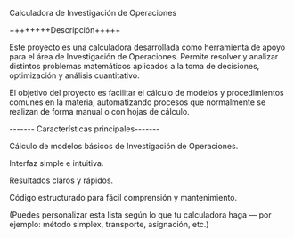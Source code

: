 Calculadora de Investigación de Operaciones

++++++++Descripción+++++

Este proyecto es una calculadora desarrollada como herramienta de apoyo para el área de Investigación de Operaciones.
Permite resolver y analizar distintos problemas matemáticos aplicados a la toma de decisiones, optimización y análisis cuantitativo.

El objetivo del proyecto es facilitar el cálculo de modelos y procedimientos comunes en la materia, automatizando procesos que normalmente se realizan de forma manual o con hojas de cálculo.




------- Características principales-------

Cálculo de modelos básicos de Investigación de Operaciones.

Interfaz simple e intuitiva.

Resultados claros y rápidos.

Código estructurado para fácil comprensión y mantenimiento.


(Puedes personalizar esta lista según lo que tu calculadora haga — por ejemplo: método simplex, transporte, asignación, etc.)

